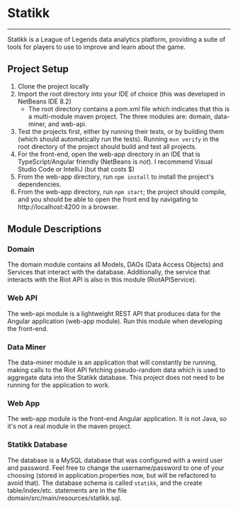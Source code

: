 # Statikk
--------
Statikk is a League of Legends data analytics platform, providing a suite of tools for players to use to improve and learn about the game.

## Project Setup
1. Clone the project locally
2. Import the root directory into your IDE of choice (this was developed in NetBeans IDE 8.2)
    - The root directory contains a pom.xml file which indicates that this is a multi-module maven project. The three modules are: domain, data-miner, and web-api.
3. Test the projects first, either by running their tests, or by building them (which should automatically run the tests). Running `mvn verify` in the root directory of the project should build and test all projects.
4. For the front-end, open the web-app directory in an IDE that is TypeScript/Angular friendly (NetBeans is *not*). I recommend Visual Studio Code or IntelliJ (but that costs $)
5. From the web-app directory, run `npm install` to install the project's dependencies.
6. From the web-app directory, run `npm start`; the project should compile, and you should be able to open the front end by navigating to http://localhost:4200 in a browser.

## Module Descriptions
### Domain
The domain module contains all Models, DAOs (Data Access Objects) and Services that interact with the database. Additionally, the service that interacts with the Riot API is also in this module (RiotAPIService).

### Web API
The web-api module is a lightweight REST API that produces data for the Angular application (web-app module). Run this module when developing the front-end.

### Data Miner
The data-miner module is an application that will constantly be running, making calls to the Riot API fetching pseudo-random data which is used to aggregate data into the Statikk database. This project does not need to be running for the application to work.

### Web App
The web-app module is the front-end Angular application. It is not Java, so it's not a real module in the maven project.

### Statikk Database
The database is a MySQL database that was configured with a weird user and password. Feel free to change the username/password to one of your choosing (stored in application.properties now, but will be refactored to avoid that). The database schema is called `statikk`, and the create table/index/etc. statements are in the file domain/src/main/resources/statikk.sql.
